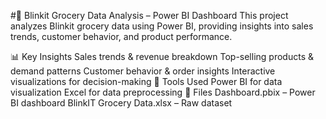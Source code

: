 #🛒 Blinkit Grocery Data Analysis – Power BI Dashboard
This project analyzes Blinkit grocery data using Power BI, providing insights into sales trends, customer behavior, and product performance.

📊 Key Insights
Sales trends & revenue breakdown
Top-selling products & demand patterns
Customer behavior & order insights
Interactive visualizations for decision-making
🔧 Tools Used
Power BI for data visualization
Excel for data preprocessing
📂 Files
Dashboard.pbix – Power BI dashboard
BlinkIT Grocery Data.xlsx – Raw dataset

